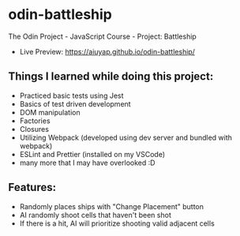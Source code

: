 # odin-battleship

The Odin Project - JavaScript Course - Project: Battleship

- Live Preview: https://aiuyap.github.io/odin-battleship/

## Things I learned while doing this project:

- Practiced basic tests using Jest
- Basics of test driven development
- DOM manipulation
- Factories
- Closures
- Utilizing Webpack (developed using dev server and bundled with webpack)
- ESLint and Prettier (installed on my VSCode)
- many more that I may have overlooked :D

## Features:

- Randomly places ships with "Change Placement" button
- AI randomly shoot cells that haven't been shot
- If there is a hit, AI will prioritize shooting valid adjacent cells
